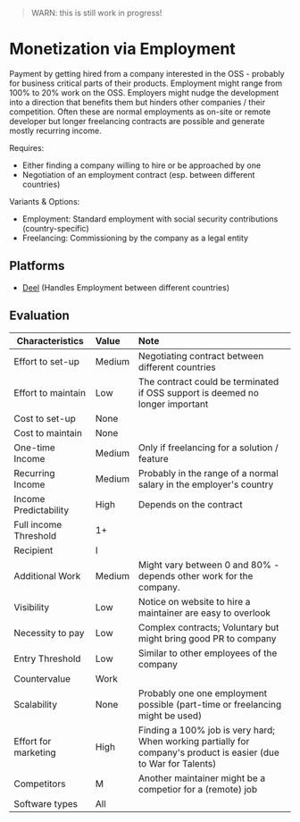 > WARN: this is still work in progress!

# Monetization via Employment

Payment by getting hired from a company interested in the OSS - probably for business critical parts of their products. 
Employment might range from 100% to 20% work on the OSS. Employers might nudge the development into a direction that benefits them but hinders other companies / their competition. 
Often these are normal employments as on-site or remote developer but longer freelancing contracts are possible and generate mostly recurring income.

Requires:
* Either finding a company willing to hire or be approached by one
* Negotiation of an employment contract (esp. between different countries)

Variants & Options:
* Employment: Standard employment with social security contributions (country-specific)
* Freelancing: Commissioning by the company as a legal entity

## Platforms
* [Deel](https://www.letsdeel.com/) (Handles Employment between different countries)

## Evaluation

| Characteristics                   | Value  | Note |
| --------------------------------- |:------ |:---- |
| Effort to set-up                  | Medium | Negotiating contract between different countries
| Effort to maintain                | Low    | The contract could be terminated if OSS support is deemed no longer important
| Cost to set-up                    | None   | 
| Cost to maintain                  | None   | 
| One-time Income                   | Medium | Only if freelancing for a solution / feature
| Recurring Income                  | Medium | Probably in the range of a normal salary in the employer's country
| Income Predictability             | High   | Depends on the contract
| Full income Threshold             | 1+     | 
| Recipient                         | I      | 
| Additional Work                   | Medium | Might vary between 0 and 80% - depends other work for the company.
| Visibility                        | Low    | Notice on website to hire a maintainer are easy to overlook
| Necessity to pay                  | Low    | Complex contracts; Voluntary but might bring good PR to company
| Entry Threshold                   | Low    | Similar to other employees of the company
| Countervalue                      | Work   | 
| Scalability                       | None   | Probably one one employment possible (part-time or freelancing might be used)
| Effort for marketing              | High   | Finding a 100% job is very hard; When working partially for company's product is easier (due to War for Talents)
| Competitors                       | M      | Another maintainer might be a competior for a (remote) job
| Software types                    | All    | 
